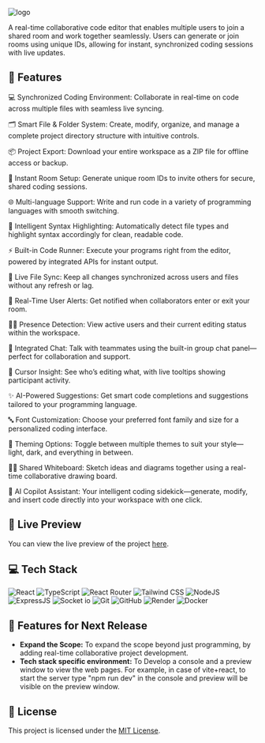 ![logo](https://github.com/parthhalwane/CodeVerse/client/src/assets/logo.png)

A real-time collaborative code editor that enables multiple users to join a shared room and work together seamlessly. Users can generate or join rooms using unique IDs, allowing for instant, synchronized coding sessions with live updates.

## 🔮 Features

💻 Synchronized Coding Environment: Collaborate in real-time on code across multiple files with seamless live syncing.

🗂️ Smart File & Folder System: Create, modify, organize, and manage a complete project directory structure with intuitive controls.

📦 Project Export: Download your entire workspace as a ZIP file for offline access or backup.

🔗 Instant Room Setup: Generate unique room IDs to invite others for secure, shared coding sessions.

🌐 Multi-language Support: Write and run code in a variety of programming languages with smooth switching.

🌈 Intelligent Syntax Highlighting: Automatically detect file types and highlight syntax accordingly for clean, readable code.

⚡ Built-in Code Runner: Execute your programs right from the editor, powered by integrated APIs for instant output.

🔄 Live File Sync: Keep all changes synchronized across users and files without any refresh or lag.

🔔 Real-Time User Alerts: Get notified when collaborators enter or exit your room.

🧑‍💻 Presence Detection: View active users and their current editing status within the workspace.

💬 Integrated Chat: Talk with teammates using the built-in group chat panel—perfect for collaboration and support.

🎯 Cursor Insight: See who’s editing what, with live tooltips showing participant activity.

✨ AI-Powered Suggestions: Get smart code completions and suggestions tailored to your programming language.

🔤 Font Customization: Choose your preferred font family and size for a personalized coding interface.

🌙 Theming Options: Toggle between multiple themes to suit your style—light, dark, and everything in between.

🧑‍🎨 Shared Whiteboard: Sketch ideas and diagrams together using a real-time collaborative drawing board.

🤖 AI Copilot Assistant: Your intelligent coding sidekick—generate, modify, and insert code directly into your workspace with one click.

## 🚀 Live Preview

You can view the live preview of the project [here](https://codeverse-2.onrender.com).

## 💻 Tech Stack

![React](https://img.shields.io/badge/React-20232A?style=for-the-badge&logo=react&logoColor=61DAFB)
![TypeScript](https://img.shields.io/badge/TypeScript-007ACC?style=for-the-badge&logo=typescript&logoColor=white)
![React Router](https://img.shields.io/badge/React_Router-CA4245?style=for-the-badge&logo=react-router&logoColor=white)
![Tailwind CSS](https://img.shields.io/badge/Tailwind_CSS-38B2AC?style=for-the-badge&logo=tailwind-css&logoColor=white)
![NodeJS](https://img.shields.io/badge/Node.js-43853D?style=for-the-badge&logo=node.js&logoColor=white)
![ExpressJS](https://img.shields.io/badge/Express.js-404D59?style=for-the-badge)
![Socket io](https://img.shields.io/badge/Socket.io-ffffff?style=for-the-badge)
![Git](https://img.shields.io/badge/GIT-E44C30?style=for-the-badge&logo=git&logoColor=white)
![GitHub](https://img.shields.io/badge/GitHub-100000?style=for-the-badge&logo=github&logoColor=white)
![Render](https://img.shields.io/badge/Render-20232A?style=for-the-badge&logo=render&logoColor=ffffff)
![Docker](https://img.shields.io/badge/Docker-2496ED?style=for-the-badge&logo=docker&logoColor=white)

## 🔮 Features for Next Release
- **Expand the Scope:** To expand the scope beyond just programming, by adding real-time collaborative project development.
- **Tech stack specific environment:** To Develop a console and a preview window to view the web pages. For example, in case of vite+react, to start the server type "npm run dev" in the console and preview will be visible on the preview window.

## 🧾 License

This project is licensed under the [MIT License](LICENSE).
